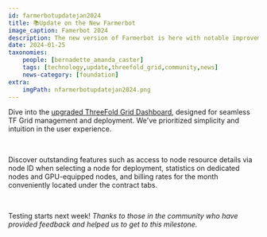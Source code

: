 ```yaml
---
id: farmerbotupdatejan2024
title: 📚Update on the New Farmerbot
image_caption: Famerbot 2024
description: The new version of Farmerbot is here with notable improvements, click here to know more. 
date: 2024-01-25
taxonomies:
    people: [bernadette_amanda_caster]
    tags: [technology,update,threefold_grid,community,news]
    news-category: [foundation]
extra:
    imgPath: nfarmerbotupdatejan2024.png
---
```


Dive into the [upgraded ThreeFold Grid Dashboard](https://forum.threefold.io/t/the-new-and-improved-tf-grid-dashboard-ui-ux/4202), designed for seamless TF Grid management and deployment. We've prioritized simplicity and intuition in the user experience. 

<br/>

Discover outstanding features such as access to node resource details via node ID when selecting a node for deployment, statistics on dedicated nodes and GPU-equipped nodes, and billing rates for the month conveniently located under the contract tabs.

<br/>

Testing starts next week! *Thanks to those in the community who have provided feedback and helped us to get to this milestone.*